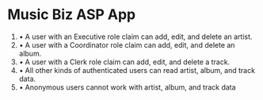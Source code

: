 # Music Biz ASP App

<ol>
  <li>• A user with an Executive role claim can add, edit, and delete an artist.</li>
  <li>• A user with a Coordinator role claim can add, edit, and delete an album.</li>
  <li>• A user with a Clerk role claim can add, edit, and delete a track.</li>
  <li>• All other kinds of authenticated users can read artist, album, and track data.</li>
  <li>• Anonymous users cannot work with artist, album, and track data</li>
</ol>





